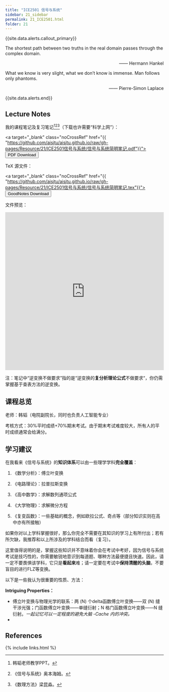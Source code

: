 ```yaml
---
title: "ICE2501 信号与系统"
sidebar: 21_sidebar
permalink: 21_ICE2501.html
folder: 21
---
```


{{site.data.alerts.callout_primary}}
<p>The shortest path between two truths in the real domain passes through the complex domain.</p>
<p align="right">—— Hermann Hankel</p>
<p>What we know is very slight, what we don’t know is immense. Man follows only phantoms.</p>
<p align="right">—— Pierre-Simon Laplace</p>

{{site.data.alerts.end}}

## Lecture Notes

我的课程笔记及复习笔记[^1][^2][^3]（下载也许需要“科学上网”）：

<a target="\_blank" class="noCrossRef" href="{{ "https://github.com/aisjtu/aisjtu.github.io/raw/gh-pages/Resource/21/ICE2501信号与系统/信号与系统简明笔记.pdf"}}"><button type="button" class="btn btn-default" aria-label="Left Align"><span class="glyphicon glyphicon-download-alt" aria-hidden="true"></span> PDF Download</button></a>

TeX 源文件：

<a target="\_blank" class="noCrossRef" href="{{ "https://github.com/aisjtu/aisjtu.github.io/raw/gh-pages/Resource/21/ICE2501信号与系统/信号与系统简明笔记.tex"}}"><button type="button" class="btn btn-default" aria-label="Left Align"><span class="glyphicon glyphicon-download-alt" aria-hidden="true"></span> GoodNotes Download</button></a>

文件预览：

<embed src="https://aisjtu.github.io/Rsr_pdf/21/信号与系统简明笔记.pdf" type="application/pdf" width="100%" height="500px"/>

注：笔记中“逆变换不做要求”指的是“逆变换的**复分析理论公式**不做要求“，你仍需掌握基于查表方法的逆变换。

## 课程总览

老师：韩韬（电院副院长，同时也负责人工智能专业）

考核方式：30%平时成绩+70%期末考试。由于期末考试难度较大，所有人的平时成绩通常会给满分。

## 学习建议

在我看来《信号与系统》的**知识体系**可以由一些理学学科**完全覆盖**：

1. 《数学分析》：傅立叶变换

2. 《电路理论》：拉普拉斯变换

3. 《高中数学》：求解数列通项公式

4. 《大学物理》：求解微分方程

5. 《复变函数》：一些基础的概念，例如欧拉公式、奇点等（部分知识实则在高中亦有所接触）

如果你对以上学科掌握很好，那么你完全不需要在其知识的学习上有所付出；若有所欠缺，我推荐和以上所涉及的学科结合而看（复习）。

这里值得说明的是，掌握这些知识并不意味着你会在考试中考好，因为信号与系统考试是技巧性的，你需要敏锐地意识到每道题、哪种方法最便捷且快速。因此，请一定不要畏惧该学科，它只是**看起来**难；请一定要在考试中**保持清醒的头脑**，不要盲目的进行FLZ等变换。

以下是一些我认为很重要的性质、方法：

**Intriguing Properties：**

- 傅立叶变换与物理光学的联系：两 (N) 个delta函数傅立叶变换——双 (N) 缝干涉光强；门函数傅立叶变换——单缝衍射；N 格门函数傅立叶变换——N 缝衍射。*一起记忆可以一定程度的避免大脑 -Cache 内的冲突。*
- 

## References

[^1]: 韩韬老师教学PPT。

[^2]: 《信号与系统》奥本海姆。

[^3]: 《数理方法》梁昆淼。

{% include links.html %}
